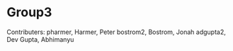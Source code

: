 # Group3
Contributers:
pharmer, Harmer, Peter
bostrom2, Bostrom, Jonah
adgupta2, Dev Gupta, Abhimanyu


